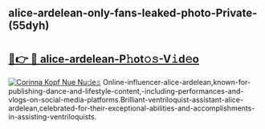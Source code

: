 ## alice-ardelean-only-fans​-leaked-photo​-Private-(55dyh)


# <h2><a href="https://mediaupload.pro?title=alice-ardelean&ref=git">🔗👉 🔴 alice-ardelean-P𝚑ot𝚘𝚜-V𝚒d𝚎o</a></h2>

[![Corinna Kopf Nue Nu𝚍e𝚜](https://i.imgur.com/0qMVB7G.gif)](https://mediaupload.pro?title=alice-ardelean&ref=git)
Online-influencer-alice-ardelean,known-for-publishing-dance-and-lifestyle-content,-including-performances-and-vlogs-on-social-media-platforms.Brilliant-ventriloquist-assistant-alice-ardelean,celebrated-for-their-exceptional-abilities-and-accomplishments-in-assisting-ventriloquists.  